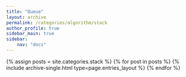 ```yaml
---
title: "Queue"
layout: archive
permalink: /categories/algorithm/stack
author_profile: true
sidebar_main: true
sidebar:
    nav: "docs"
---
```


{% assign posts = site.categories.stack %}
{% for post in posts %} 
{% include archive-single.html type=page.entries_layout %} 
{% endfor %}